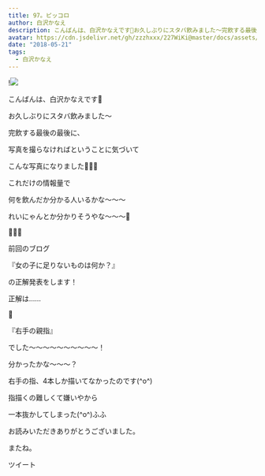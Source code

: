 ```yaml
---
title: 97。ピッコロ
author: 白沢かなえ
description: こんばんは、白沢かなえです🌷お久しぶりにスタバ飲みました〜完飲する最後の最後に、写真を撮らなければということに気づいて...
avatar: https://cdn.jsdelivr.net/gh/zzzhxxx/227WiKi@master/docs/assets/photo/avatar/kanae.jpg
date: "2018-05-21"
tags:
  - 白沢かなえ
---
```


!![](https://cdn.jsdelivr.net/gh/zzzhxxx/227WiKi-image@master/blog-image/kanae-2018-05-21_1.jpg)













こんばんは、白沢かなえです🌷














お久しぶりにスタバ飲みました〜











完飲する最後の最後に、

写真を撮らなければということに気づいて

こんな写真になりました🤷🏻‍♀️













これだけの情報量で

何を飲んだか分かる人いるかな〜〜〜













れいにゃんとか分かりそうやな〜〜〜🐶









🌷🌷🌷







前回のブログ


『女の子に足りないものは何か？』



の正解発表をします！















正解は……



































🐶































『右手の親指』


でした〜〜〜〜〜〜〜〜〜〜！















分かったかな〜〜〜？


右手の指、4本しか描いてなかったのです(^o^)










指描くの難しくて嫌いやから

一本抜かしてしまった(^o^)ふふ















お読みいただきありがとうございました。


またね。


ツイート



